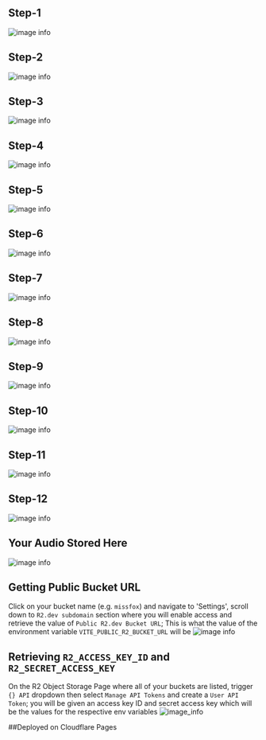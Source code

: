 ## Step-1

![image info](./1.png)

## Step-2

![image info](./2.jpeg)

## Step-3

![image info](./3.png)

## Step-4

![image info](./4.png)

## Step-5

![image info](./5.png)

## Step-6

![image info](./6.png)

## Step-7

![image info](./7.png)

## Step-8

![image info](./8.png)

## Step-9

![image info](./9.png)

## Step-10

![image info](./10.png)

## Step-11

![image info](./11.png)

## Step-12

![image info](./12.png)

## Your Audio Stored Here

![image info](./13.jpeg)

## Getting Public Bucket URL

Click on your bucket name (e.g. `missfox`) and navigate to 'Settings', scroll down to `R2.dev subdomain` section where you will enable access and retrieve the value of `Public R2.dev Bucket URL`; This is what the value of the environment variable `VITE_PUBLIC_R2_BUCKET_URL` will be 
![image info](./14-Public%20Bucket%20URL.png)

## Retrieving `R2_ACCESS_KEY_ID` and `R2_SECRET_ACCESS_KEY`
On the R2 Object Storage Page where all of your buckets are listed, trigger `{} API` dropdown then select `Manage API Tokens` and create a `User API Token`; you will be given an access key ID and secret access key which will be the values for the respective env variables
![image_info](./15-get_accessID_accessKey.png)

##Deployed on Cloudflare Pages
